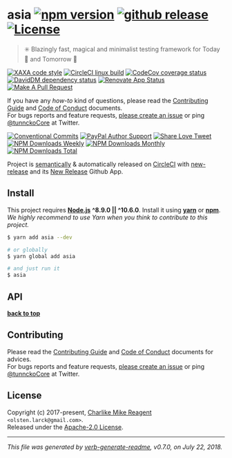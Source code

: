 # asia [![npm version][npmv-img]][npmv-url] [![github release][ghrelease-img]][ghrelease-url] [![License][license-img]][license-url]

<!--
<p align="center">
  <a href="https://github.com/olstenlarck/asia">
    <img src="./logo.png">
  </a>
</p>
<br>
-->

> :eight_spoked_asterisk: Blazingly fast, magical and minimalist testing framework for Today :date: and Tomorrow :crystal_ball:

[![XAXA code style][codestyle-img]][codestyle-url]
[![CircleCI linux build][linuxbuild-img]][linuxbuild-url]
[![CodeCov coverage status][codecoverage-img]][codecoverage-url]
[![DavidDM dependency status][dependencies-img]][dependencies-url]
[![Renovate App Status][renovateapp-img]][renovateapp-url]
[![Make A Pull Request][prs-welcome-img]][prs-welcome-url]

If you have any _how-to_ kind of questions, please read the [Contributing Guide](./CONTRIBUTING.md) and [Code of Conduct](./CODE_OF_CONDUCT.md) documents.  
For bugs reports and feature requests, [please create an issue][open-issue-url] or ping [@tunnckoCore](https://twitter.com/tunnckoCore) at Twitter.

[![Conventional Commits][ccommits-img]][ccommits-url]
[![PayPal Author Support][paypal-donate-img]][paypal-donate-url]
[![Share Love Tweet][share-love-img]][share-love-url]
[![NPM Downloads Weekly][downloads-weekly-img]][npmv-url]
[![NPM Downloads Monthly][downloads-monthly-img]][npmv-url]
[![NPM Downloads Total][downloads-total-img]][npmv-url]

Project is [semantically](https://semver.org) & automatically released on [CircleCI][codecoverage-url] with [new-release][] and its [New Release](https://github.com/apps/new-release) Github App.

<span id="thetop"></span>

## Install

This project requires [**Node.js**][nodeversion-url] **^8.9.0 || ^10.6.0**. Install it using [**yarn**](https://yarnpkg.com) or [**npm**](https://npmjs.com).  
_We highly recommend to use Yarn when you think to contribute to this project._

```bash
$ yarn add asia --dev

# or globally
$ yarn global add asia

# and just run it
$ asia
```

## API

**[back to top](#thetop)**

## Contributing

Please read the [Contributing Guide](./CONTRIBUTING.md) and [Code of Conduct](./CODE_OF_CONDUCT.md) documents for advices.  
For bugs reports and feature requests, [please create an issue][open-issue-url] or ping [@tunnckoCore](https://twitter.com/tunnckoCore) at Twitter.

## License

Copyright (c) 2017-present, [Charlike Mike Reagent][author-link] `<olsten.larck@gmail.com>`.  
Released under the [Apache-2.0 License][license-url].

---

_This file was generated by [verb-generate-readme](https://github.com/verbose/verb-generate-readme), v0.7.0, on July 22, 2018._

<!-- Heading badges -->

[npmv-url]: https://www.npmjs.com/package/asia
[npmv-img]: https://badgen.now.sh/npm/v/asia

[ghrelease-url]: https://github.com/olstenlarck/asia/releases/latest
[ghrelease-img]: https://badgen.now.sh/github/release/olstenlarck/asia

[license-url]: https://github.com/olstenlarck/asia/blob/master/LICENSE
[license-img]: https://badgen.now.sh/npm/license/asia

<!-- Front line badges -->

[codestyle-url]: https://github.com/tunnckoCore/xaxa
[codestyle-img]: https://badgen.now.sh/badge/code%20style/xaxa/green

[linuxbuild-url]: https://circleci.com/gh/tunnckoCore/asia/tree/master
[linuxbuild-img]: https://badgen.now.sh/circleci/github/tunnckoCore/asia/master

[codecoverage-url]: https://codecov.io/gh/tunnckoCore/asia
[codecoverage-img]: https://codecov.io/gh/tunnckoCore/asia/branch/master/graph/badge.svg

[dependencies-url]: https://david-dm.org/tunnckoCore/asia
[dependencies-img]: https://badgen.now.sh/david/dep/tunnckoCore/asia

[ccommits-url]: https://conventionalcommits.org/
[ccommits-img]: https://badgen.now.sh/badge/conventional%20commits/v1.0.0/dfb317
[new-release-url]: https://github.com/tunnckoCore/new-release
[new-release-img]: https://badgen.now.sh/badge/semantically/released/05c5ff

[downloads-weekly-img]: https://badgen.now.sh/npm/dw/asia
[downloads-monthly-img]: https://badgen.now.sh/npm/dm/asia
[downloads-total-img]: https://badgen.now.sh/npm/dt/asia

[nodeversion-img]: https://img.shields.io/node/v/asia.svg
[nodeversion-url]: https://nodejs.org/en/download

[renovateapp-url]: https://renovatebot.com
[renovateapp-img]: https://badgen.now.sh/badge/renovate/enabled/green
[prs-welcome-img]: https://badgen.now.sh/badge/PRs/welcome/green
[prs-welcome-url]: http://makeapullrequest.com
[paypal-donate-url]: https://paypal.me/tunnckoCore/10
[paypal-donate-img]: https://badgen.now.sh/badge/PayPal/donate/purple

[share-love-url]: https://twitter.com/intent/tweet?text=https://github.com/olstenlarck/asia&via=tunnckoCore
[share-love-img]: https://badgen.now.sh/badge/twitter/share/1da1f2
[open-issue-url]: https://github.com/olstenlarck/asia/issues/new
[author-link]: https://tunnckocore.com

[new-release]: https://github.com/tunnckoCore/new-release
